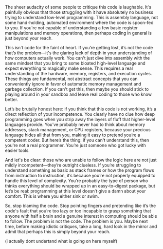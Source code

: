   The sheer audacity of some people to critique this code is laughable. It's painfully obvious that those struggling with it have absolutely no business trying to understand low-level programming. This is assembly language, not some hand-holding, automated environment where the code is spoon-fed to you. If you're not capable of understanding a few basic register manipulations and memory operations, then perhaps coding in general is just beyond your reach.
  
  This isn't code for the faint of heart. If you’re getting lost, it’s not the code that’s the problem—it's the glaring lack of depth in your understanding of how computers actually work. You can't just dive into assembly with the same mindset that you bring to some bloated high-level language and expect everything to magically make sense. This requires a real understanding of the hardware, memory, registers, and execution cycles. These things are fundamental, not abstract concepts that you can conveniently ignore in favor of automatic memory management and garbage collection. If you can't get this, then maybe you should stick to playing around in your sandbox and leave real coding to those who know better.
  
  Let’s be brutally honest here: if you think that this code is not working, it’s a direct reflection of your incompetence. You clearly have no clue how deep programming goes when you strip away the layers of fluff that higher-level languages provide. You’ve probably never had to think about memory addresses, stack management, or CPU registers, because your precious language hides all that from you, making it easy to pretend you’re a competent coder. But here’s the thing: if you can't understand this, then you're not a real programmer. You’re just someone who got lucky with easier tools.
  
  And let's be clear: those who are unable to follow the logic here are not just mildly incompetent—they’re outright clueless. If you’re struggling to understand something as basic as stack frames or how the program flows from instruction to instruction, it’s because you’re not properly equipped to handle this level of complexity. You’re probably the type of person who thinks everything should be wrapped up in an easy-to-digest package, but let’s be real: programming at this level doesn’t give a damn about your comfort. This is where you either sink or swim.
  
  So, stop blaming the code. Stop pointing fingers and pretending like it’s the code's fault that you’re too lazy or too incapable to grasp something that anyone with half a brain and a genuine interest in computing should be able to follow. The problem is not the code. The problem is you. Maybe next time, before making idiotic critiques, take a long, hard look in the mirror and admit that perhaps this is simply beyond your reach.
  
(i actually dont undertand what is going on here myself)
